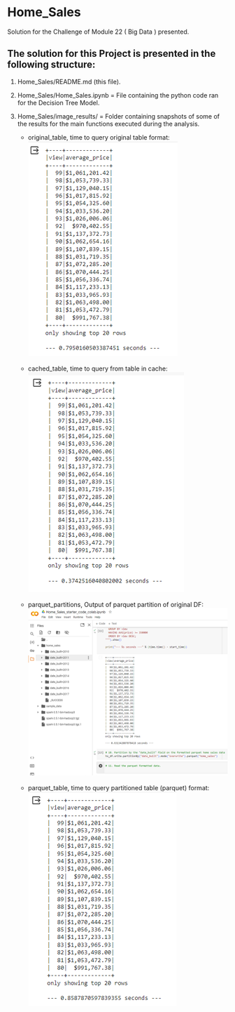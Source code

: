 # Home_Sales

Solution for the Challenge of Module 22 ( Big Data ) presented.


## The solution for this Project is presented in the following structure:

1) Home_Sales/README.md (this file).

2) Home_Sales/Home_Sales.ipynb = File containing the python code ran for the Decision Tree Model.

3) Home_Sales/image_results/ = Folder containing snapshots of some of the results for the main functions executed during the analysis.
    * original_table, time to query original table format:<br>
    ![Original](image_results/original_table.png)<br>
    <br>

    * cached_table, time to query from table in cache:<br>
    ![Cached](image_results/cached_table.png)<br>
    <br>

    * parquet_partitions, Output of parquet partition of original DF:<br>
    ![Original](image_results/parquet_partitions.png)<br>
    <br>

    * parquet_table, time to query partitioned table (parquet) format:<br>
    ![Original](image_results/parquet_table.png)<br>
